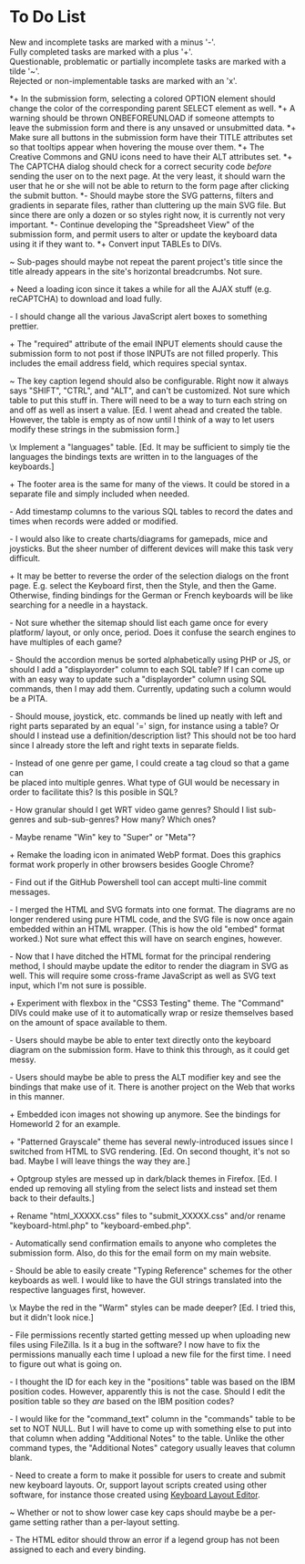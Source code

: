 # To Do List

New and incomplete tasks are marked with a minus '-'.<br>
Fully completed tasks are marked with a plus '+'.<br>
Questionable, problematic or partially incomplete tasks are marked with a tilde '~'.<br>
Rejected or non-implementable tasks are marked with an 'x'.<br>

*+ In the submission form, selecting a colored OPTION element should change the 
   color of the corresponding parent SELECT element as well.
*+ A warning should be thrown ONBEFOREUNLOAD if someone attempts to leave the 
   submission form and there is any unsaved or unsubmitted data.
*+ Make sure all buttons in the submission form have their TITLE attributes set 
   so that tooltips appear when hovering the mouse over them.
*\+ The Creative Commons and GNU icons need to have their ALT attributes set.
*\+ The CAPTCHA dialog should check for a correct security code *before* sending 
   the user on to the next page. At the very least, it should warn the user that 
   he or she will not be able to return to the form page after clicking the 
   submit button.
*\- Should maybe store the SVG patterns, filters and gradients in separate files, 
   rather than cluttering up the main SVG file. But since there are only a dozen 
   or so styles right now, it is currently not very important.
*\- Continue developing the "Spreadsheet View" of the submission form, and permit 
   users to alter or update the keyboard data using it if they want to.
*\+ Convert input TABLEs to DIVs.

\~ Sub-pages should maybe not repeat the parent project's title since the title 
   already appears in the site's horizontal breadcrumbs. Not sure.

\+ Need a loading icon since it takes a while for all the AJAX stuff (e.g. 
   reCAPTCHA) to download and load fully.

\- I should change all the various JavaScript alert boxes to something prettier.

\+ The "required" attribute of the email INPUT elements should cause the 
   submission form to not post if those INPUTs are not filled properly. This 
   includes the email address field, which requires special syntax.

\~ The key caption legend should also be configurable. Right now it always says 
   "SHIFT", "CTRL", and "ALT", and can't be customized. Not sure which table to 
   put this stuff in. There will need to be a way to turn each string on and off 
   as well as insert a value. [Ed. I went ahead and created the table. However, 
   the table is empty as of now until I think of a way to let users modify these 
   strings in the submission form.]

\x Implement a "languages" table. [Ed. It may be sufficient to simply tie the 
   languages the bindings texts are written in to the languages of the 
   keyboards.]

\+ The footer area is the same for many of the views. It could be stored in a 
   separate file and simply included when needed.

\- Add timestamp columns to the various SQL tables to record the dates and times 
   when records were added or modified.

\- I would also like to create charts/diagrams for gamepads, mice and joysticks. 
   But the sheer number of different devices will make this task very difficult.

\+ It may be better to reverse the order of the selection dialogs on the front 
   page. E.g. select the Keyboard first, then the Style, and then the Game. 
   Otherwise, finding bindings for the German or French keyboards will be like 
   searching for a needle in a haystack.

\- Not sure whether the sitemap should list each game once for every platform/
   layout, or only once, period. Does it confuse the search engines to have 
   multiples of each game?

\- Should the accordion menus be sorted alphabetically using PHP or JS, or 
   should I add a "displayorder" column to each SQL table? If I can come up with 
   an easy way to update such a "displayorder" column using SQL commands, then I 
   may add them. Currently, updating such a column would be a PITA.
 
\- Should mouse, joystick, etc. commands be lined up neatly with left and right 
   parts separated by an equal '=' sign, for instance using a table? Or should I 
   instead use a definition/description list? This should not be too hard since 
   I already store the left and right texts in separate fields.

\- Instead of one genre per game, I could create a tag cloud so that a game can  
   be placed into multiple genres. What type of GUI would be necessary in order 
   to facilitate this? Is this posible in SQL?

\- How granular should I get WRT video game genres? Should I list sub-genres and 
   sub-sub-genres? How many? Which ones?

\- Maybe rename "Win" key to "Super" or "Meta"?

\+ Remake the loading icon in animated WebP format. Does this graphics format 
   work properly in other browsers besides Google Chrome?

\- Find out if the GitHub Powershell tool can accept multi-line commit messages.

\- I merged the HTML and SVG formats into one format. The diagrams are no longer 
   rendered using pure HTML code, and the SVG file is now once again embedded 
   within an HTML wrapper. (This is how the old "embed" format worked.) Not sure 
   what effect this will have on search engines, however.

\- Now that I have ditched the HTML format for the principal rendering method, I 
   should maybe update the editor to render the diagram in SVG as well. This 
   will require some cross-frame JavaScript as well as SVG text input, which I'm 
   not sure is possible.

\+ Experiment with flexbox in the "CSS3 Testing" theme. The "Command" DIVs could 
   make use of it to automatically wrap or resize themselves based on the amount 
   of space available to them.

\- Users should maybe be able to enter text directly onto the keyboard diagram 
   on the submission form. Have to think this through, as it could get messy.

\- Users should maybe be able to press the ALT modifier key and see the bindings 
   that make use of it. There is another project on the Web that works in this 
   manner.

\+ Embedded icon images not showing up anymore. See the bindings for Homeworld 2 
   for an example.

\+ "Patterned Grayscale" theme has several newly-introduced issues since I 
   switched from HTML to SVG rendering. [Ed. On second thought, it's not so bad. 
   Maybe I will leave things the way they are.]

\+ Optgroup styles are messed up in dark/black themes in Firefox. [Ed. I ended 
   up removing all styling from the select lists and instead set them back to 
   their defaults.]

\+ Rename "html_XXXXX.css" files to "submit_XXXXX.css" and/or rename 
   "keyboard-html.php" to "keyboard-embed.php".

\- Automatically send confirmation emails to anyone who completes the submission 
   form. Also, do this for the email form on my main website.

\- Should be able to easily create "Typing Reference" schemes for the other 
   keyboards as well. I would like to have the GUI strings translated into the 
   respective languages first, however.

\x Maybe the red in the "Warm" styles can be made deeper? [Ed. I tried this, but 
   it didn't look nice.]

\- File permissions recently started getting messed up when uploading new files 
   using FileZilla. Is it a bug in the software? I now have to fix the 
   permissions manually each time I upload a new file for the first time. I need 
   to figure out what is going on.

\- I thought the ID for each key in the "positions" table was based on the IBM 
   position codes. However, apparently this is not the case. Should I edit the 
   position table so they *are* based on the IBM position codes?

\- I would like for the "command_text" column in the "commands" table to be set 
   to NOT NULL. But I will have to come up with something else to put into that 
   column when adding "Additional Notes" to the table. Unlike the other command 
   types, the "Additional Notes" category usually leaves that column blank.

\- Need to create a form to make it possible for users to create and submit new 
   keyboard layouts. Or, support layout scripts created using other software, 
   for instance those created using 
   [Keyboard Layout Editor](http://www.keyboard-layout-editor.com/).

\~ Whether or not to show lower case key caps should maybe be a per-game setting 
   rather than a per-layout setting.

\- The HTML editor should throw an error if a legend group has not been assigned 
   to each and every binding.
